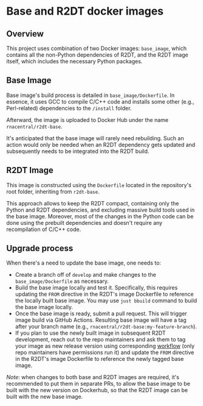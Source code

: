 # Base and R2DT docker images

## Overview

This project uses combination of two Docker images: `base_image`, which contains all the non-Python dependencies of R2DT, and the R2DT image itself, which includes the necessary Python packages.

## Base Image

Base image's build process is detailed in `base_image/Dockerfile`. In essence, it uses GCC to compile C/C++ code and installs some other (e.g., Perl-related) dependencies to the `/install` folder.

Afterward, the image is uploaded to Docker Hub under the name `rnacentral/r2dt-base`.

It's anticipated that the base image will rarely need rebuilding. Such an action would only be needed when an R2DT dependency gets updated and subsequently needs to be integrated into the R2DT build.

## R2DT Image

This image is constructed using the `Dockerfile` located in the repository's root folder, inheriting from `r2dt-base`.

This approach allows to keep the R2DT compact, containing only the Python and R2DT dependencies, and excluding massive build tools used in the base image. Moreover, most of the changes in the Python code can be done using the prebuilt dependencies and doesn't require any recompilation of C/C++ code.

## Upgrade process

When there's a need to update the base image, one needs to:

* Create a branch off of `develop` and make changes to the `base_image/Dockerfile` as necessary.
* Build the base image locally and test it. Specifically, this requires updating the `FROM` directive in the R2DT's image Dockerfile to reference the locally built base image. You may use `just bbuild` command to build the base image locally.
* Once the base image is ready, submit a pull request. This will trigger image build via GitHub Actions. Resulting base image will have a tag after your branch name (e.g., `rnacentral/r2dt-base:my-feature-branch`).
* If you plan to use the newly built image in subsequent R2DT development, reach out to the repo maintainers and ask them to tag your image as new release version using corresponding [workflow](https://github.com/RNAcentral/R2DT/actions/workflows/tag-base-image.yml) (only repo maintainers have permissions run it) and update the `FROM` directive in the R2DT's image Dockerfile to reference the newly tagged base image.


_Note_: when changes to both base and R2DT images are required, it's recommended to put them in separate PRs, to allow the base image to be built with the new version on Dockerhub, so that the R2DT image can be built with the new base image.
